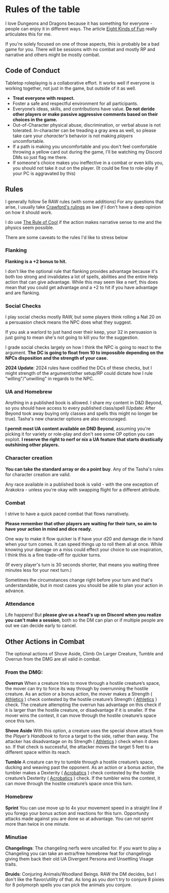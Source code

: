 # Rules of the table 

I love Dungeons and Dragons because it has something for everyone - people can enjoy it in different ways. The article [Eight Kinds of Fun](https://theangrygm.com/gaming-for-fun-part-1-eight-kinds-of-fun/) really articulates this for me. 

If you're solely focused on one of those aspects, this is probably be a bad game for you. There will be sessions with no combat and mostly RP and narrative and others might be mostly combat.
## Code of Conduct 
Tabletop roleplaying is a collaborative effort. It works well if everyone is working together, not just in the game, but outside of it as well.
* **Treat everyone with respect.** 
* Foster a safe and respectful environment for all participants. 
* Everyone’s ideas, skills, and contributions have value. **Do not deride other players or make passive aggressive comments based on their choices in the game.**
* Out-of-Character physical abuse, discrimination, or verbal abuse is not tolerated.  In-character can be treading a gray area as well, so please take care your *character's* behavior is not making *players* uncomfortable.
* If a path is making you uncomfortable and you don't feel comfortable throwing a yellow card out during the game, I'll be watching my Discord DMs so just flag me there.
* If someone's choice makes you ineffective in a combat or even kills you, you should not take it out on the player. (It could be fine to role-play if your PC is aggravated by this)
## Rules

I generally follow 5e RAW rules (with some additions) For any questions that arise, I usually take [Crawford's rulings](https://dnd.wizards.com/articles/sage-advice) as law *if* I don't have a deep opinion on how it should work.

I do use [The Rule of Cool](https://www.youtube.com/watch?v=fWZDuFIYkf0) if the action makes narrative sense to me and the physics seem possible.

There are some caveats to the rules  I'd like to stress below

### Flanking 

**Flanking is a +2 bonus to hit.**

I don't like the optional rule that flanking provides advantage because it's both too strong and invalidates a lot of spells, abilities and the entire Help action that can give advantage. While this may seem like a nerf, this does mean that you could get advantage *and* a +2 to hit if you have advantage and are flanking.

### Social Checks

I play social checks mostly RAW, but some players think rolling a Nat 20 on a persuasion check means the NPC does what they suggest. 

If you ask a warlord to just hand over their keep, your 32 in persuasion is just going to mean she's not going to kill you for the suggestion.

I grade social checks largely on how I think the NPC is going to react to the argument. **The DC is going to float from 10 to impossible depending on the NPCs disposition and the strength of your case.**

**2024 Update**: 2024 rules have codified the DCs of these checks, but I might strength of the argument/other setup/RP could dictate how I rule "willing"/"unwilling" in regards to the NPC.
### UA and Homebrew

Anything in a published book is allowed. I share my content in D&D Beyond, so you should have access to every published class/spell (Update: After Beyond took away buying only classes and spells this might no longer be true). Tasha's new character options are also encouraged.

**I permit most UA content available on DND Beyond**, assuming you're picking it for variety or role-play and don't see some OP option you can exploit. **I reserve the right to nerf or nix a UA feature that starts drastically outshining other players.**

### Character creation

**You can take the standard array or do a point buy**. Any of the Tasha's rules for character creation are valid.

Any race available in a published book is valid - with the one exception of Arakokra - unless you're okay with swapping flight for a different attribute.

### Combat

I strive to have a quick paced combat that flows narratively.

**Please remember that other players are waiting for their turn, so aim to have your action in mind and dice ready.**

One way to make it flow quicker is if have your d20 and damage die in hand when your turn comes. It can speed things up to roll them all at once. While knowing your damage on a miss could effect your choice to use inspiration, I think this is a fine trade-off for quicker turns. 

(If every player's turn is 30 seconds shorter, that means you waiting three minutes less for your next turn.)

Sometimes the circumstances change right before your turn and that's understandable, but in most cases you should be able to plan your action in advance.

### Attendance

Life happens! But **please give us a head's up on Discord when you realize you can't make a session**, both so the DM can plan or if multiple people are out we can decide early to cancel.

## Other Actions in Combat

The optional actions of Shove Aside, Climb On Larger Creature, Tumble and Overrun from the DMG are all valid in combat.

### From the DMG: 

**Overrun**
When a creature tries to move through a hostile creature’s space, the mover can try to force its way through by overrunning the hostile creature. As an action or a bonus action, the mover makes a Strength ( [Athletics](https://www.dndbeyond.com/compendium/rules/basic-rules/using-ability-scores#Athletics) ) check contested by the hostile creature’s Strength ( [Athletics](https://www.dndbeyond.com/compendium/rules/basic-rules/using-ability-scores#Athletics) ) check. The creature attempting the overrun has advantage on this check if it is larger than the hostile creature, or disadvantage if it is smaller. If the mover wins the contest, it can move through the hostile creature’s space once this turn.

**Shove Aside**
With this option, a creature uses the special shove attack from the *Player’s Handbook* to force a target to the side, rather than away. The attacker has disadvantage on its Strength ( [Athletics](https://www.dndbeyond.com/compendium/rules/basic-rules/using-ability-scores#Athletics) ) check when it does so. If that check is successful, the attacker moves the target 5 feet to a different space within its reach.

**Tumble**
A creature can try to tumble through a hostile creature’s space, ducking and weaving past the opponent. As an action or a bonus action, the tumbler makes a Dexterity ( [Acrobatics](https://www.dndbeyond.com/compendium/rules/basic-rules/using-ability-scores#Acrobatics) ) check contested by the hostile creature’s Dexterity ( [Acrobatics](https://www.dndbeyond.com/compendium/rules/basic-rules/using-ability-scores#Acrobatics) ) check. If the tumbler wins the contest, it can move through the hostile creature’s space once this turn.

### Homebrew

**Sprint**
You can use move up to 4x your movement speed in a straight line if you forego  your bonus action and reactions for this turn. Opportunity attacks made against you are done so at advantage. You can not sprint more than twice in one minute.

### Minutiae

**Changelings**: The changeling nerfs were uncalled for. If you want to play a Changeling you can take an extra/free homebrew feat for changelings giving them back their old UA Divergent Persona and Unsettling Visage traits.

**Druids**: Conjuring Animals/Woodland Beings. RAW the DM decides, but I don't like the flavor/utility of that. As long as you don't try to conjure 8 pixies for 8 polymorph spells you can pick the animals you conjure.
